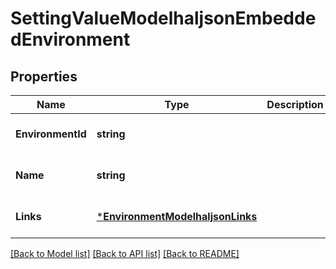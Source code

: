 # SettingValueModelhaljsonEmbeddedEnvironment

## Properties
Name | Type | Description | Notes
------------ | ------------- | ------------- | -------------
**EnvironmentId** | **string** |  | [optional] [default to null]
**Name** | **string** |  | [optional] [default to null]
**Links** | [***EnvironmentModelhaljsonLinks**](EnvironmentModelhaljson__links.md) |  | [optional] [default to null]

[[Back to Model list]](../README.md#documentation-for-models) [[Back to API list]](../README.md#documentation-for-api-endpoints) [[Back to README]](../README.md)

